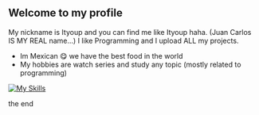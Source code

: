 ## Welcome to my profile

My nickname is Ityoup and you can find me like Ityoup haha. (Juan Carlos IS MY REAL name...)
I like Programming and I upload ALL my projects.

* Im Mexican :yum: we have the best food in the world
* My hobbies are watch series and study any topic (mostly related to programming)

[![My Skills](https://skillicons.dev/icons?i=aws,gcp,azure,react,vue,flutter&perline=3)](https://skillicons.dev)

the end

